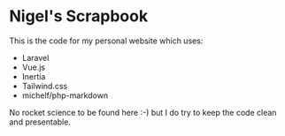 Nigel's Scrapbook
=================

This is the code for my personal website which uses:
- Laravel
- Vue.js
- Inertia
- Tailwind.css
- michelf/php-markdown

No rocket science to be found here :-) but I do try to keep the code clean and presentable.
